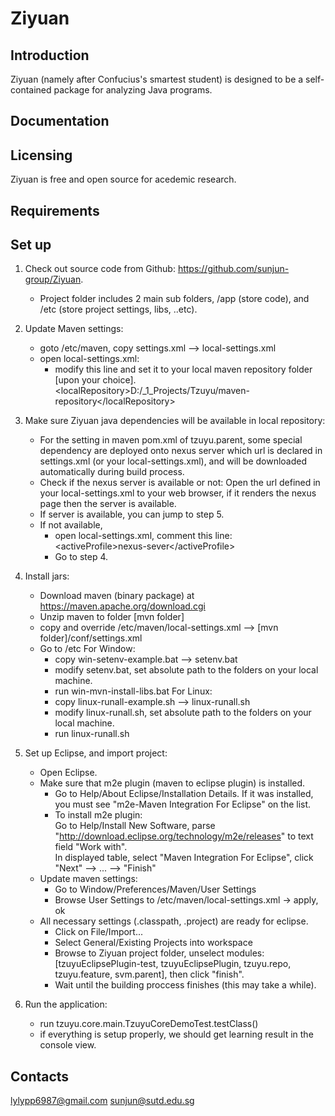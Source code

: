 Ziyuan
=====
Introduction
------------
Ziyuan (namely after Confucius's smartest student) is designed to be a self-contained package for analyzing Java programs.

Documentation
-------------


Licensing
---------
Ziyuan is free and open source for acedemic research.    
  
Requirements
------------


Set up
------------
1.	Check out source code from Github: https://github.com/sunjun-group/Ziyuan.
	- Project folder includes 2 main sub folders, /app (store code), and /etc (store project settings, libs, ..etc).
2.	Update Maven settings:
	- goto /etc/maven, copy settings.xml --> local-settings.xml
	- open local-settings.xml: 
		+ modify this line and set it to your local maven repository folder [upon your choice].<br/>
		&lt;localRepository&gt;D:/_1_Projects/Tzuyu/maven-repository&lt;/localRepository&gt; <br/> 
					
3.	Make sure Ziyuan java dependencies will be available in local repository:
	- For the setting in maven pom.xml of tzuyu.parent, some special dependency are deployed onto nexus server which url is declared in
	settings.xml (or your local-settings.xml), and will be downloaded automatically during build process.	
	- Check if the nexus server is available or not:
		Open the url defined in your local-settings.xml to your web browser, if it renders the nexus page then the server is available.
	- If server is available, you can jump to step 5. 
	- If not available, 
		+ open local-settings.xml, comment this line:  
			&lt;activeProfile&gt;nexus-sever&lt;/activeProfile&gt;
		+ Go to step 4.
4. 	Install jars:	
	- Download maven (binary package) at https://maven.apache.org/download.cgi
	- Unzip maven to folder [mvn folder]
	- copy and override /etc/maven/local-settings.xml --> [mvn folder]/conf/settings.xml
	- Go to /etc
	For Window:
		+ copy win-setenv-example.bat --> setenv.bat
		+ modify setenv.bat, set absolute path to the folders on your local machine.
		+ run win-mvn-install-libs.bat 
	For Linux:
		+ copy linux-runall-example.sh --> linux-runall.sh
		+ modify linux-runall.sh, set absolute path to the folders on your local machine.
		+ run linux-runall.sh
5.	Set up Eclipse, and import project:
	- Open Eclipse.
	- Make sure that m2e plugin (maven to eclipse plugin) is installed.
		+ Go to Help/About Eclipse/Installation Details. If it was installed, you must see "m2e-Maven Integration For Eclipse" on the list.
		+ To install m2e plugin:
				<br/>Go to Help/Install New Software, parse "http://download.eclipse.org/technology/m2e/releases" to text field "Work with".
				<br/>In displayed table, select "Maven Integration For Eclipse", click "Next" --> ... --> "Finish"
	- Update maven settings:
		+ Go to Window/Preferences/Maven/User Settings
		+ Browse User Settings to /etc/maven/local-settings.xml -> apply, ok
	- All necessary settings (.classpath, .project) are ready for eclipse. 
		+ Click on File/Import...
		+ Select General/Existing Projects into workspace 
		+ Browse to Ziyuan project folder, unselect modules:[tzuyuEclipsePlugin-test, tzuyuEclipsePlugin, tzuyu.repo, tzuyu.feature, svm.parent], 
				then click "finish".
		+ Wait until the building proccess finishes (this may take a while).		
6.	Run the application:
	- run tzuyu.core.main.TzuyuCoreDemoTest.testClass()
	- if everything is setup properly, we should get learning result in the console view.

Contacts
--------
lylypp6987@gmail.com
sunjun@sutd.edu.sg
